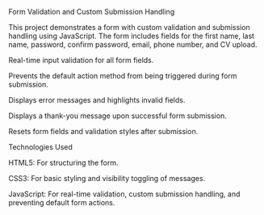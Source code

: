 Form Validation and Custom Submission Handling

This project demonstrates a form with custom validation and submission handling using JavaScript. The form includes fields for the first name, last name, password, confirm password, email, phone number, and CV upload.

Real-time input validation for all form fields.

Prevents the default action method from being triggered during form submission.

Displays error messages and highlights invalid fields.

Displays a thank-you message upon successful form submission.

Resets form fields and validation styles after submission.

Technologies Used

HTML5: For structuring the form.

CSS3: For basic styling and visibility toggling of messages.

JavaScript: For real-time validation, custom submission handling, and preventing default form actions.
